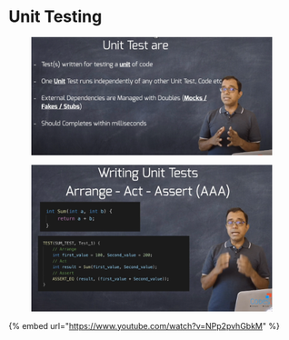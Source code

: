 # Unit Testing

<figure><img src="../../../.gitbook/assets/image (252).png" alt=""><figcaption></figcaption></figure>

<figure><img src="../../../.gitbook/assets/image (251).png" alt=""><figcaption></figcaption></figure>

{% embed url="https://www.youtube.com/watch?v=NPp2pvhGbkM" %}
